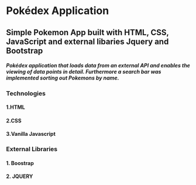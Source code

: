 # **Pokédex Application**

## Simple Pokemon App built with HTML, CSS, JavaScript and external libaries Jquery and Bootstrap


##### Pokédex application that loads data from an external API and enables the viewing of data points in detail. Furthermore a search bar was implemented sorting out Pokemons by name.

### Technologies
#### 1.HTML
#### 2.CSS
#### 3.Vanilla Javascript
### External Libraries
#### 1. Boostrap
#### 2. JQUERY
